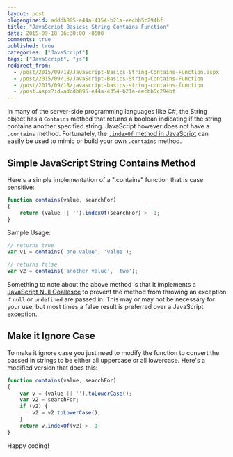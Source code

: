 ```yaml
---
layout: post
blogengineid: adddb895-e44a-4354-b21a-eecbb5c294bf
title: "JavaScript Basics: String Contains Function"
date: 2015-09-18 06:30:00 -0500
comments: true
published: true
categories: ["JavaScript"]
tags: ["JavaScript", "js"]
redirect_from: 
  - /post/2015/09/18/JavaScript-Basics-String-Contains-Function.aspx
  - /post/2015/09/18/JavaScript-Basics-String-Contains-Function
  - /post/2015/09/18/javascript-basics-string-contains-function
  - /post.aspx?id=adddb895-e44a-4354-b21a-eecbb5c294bf
---
```

<!-- more -->

In many of the server-side programming languages like C#, the String object has a `Contains` method that returns a boolean indicating if the string contains another specified string. JavaScript however does not have a `.contains` method. Fortunately, the <a href="https://developer.mozilla.org/en-US/docs/Web/JavaScript/Reference/Global_Objects/String/indexOf" target="_blank">`.indexOf` method in JavaScript</a> can easily be used to mimic or build your own `.contains` method.

## Simple JavaScript String Contains Method

Here's a simple implementation of a ".contains" function that is case sensitive:

```js
function contains(value, searchFor)
{
	return (value || '').indexOf(searchFor) > -1;
}
```

Sample Usage:

```js
// returns true
var v1 = contains('one value', 'value');

// returns false
var v2 = contains('another value', 'two');
```

Something to note about the above method is that it implements a <a href="/post/2008/10/14/JavaScript-Gem-Null-Coalescing-using-the-OR-Operator">JavaScript Null Coallesce</a> to prevent the method from throwing an exception if `null` or `undefined` are passed in. This may or may not be necessary for your use, but most times a false result is preferred over a JavaScript exception.

<!-- ad -->

## Make it Ignore Case

To make it ignore case you just need to modify the function to convert the passed in strings to be either all uppercase or all lowercase. Here's a modified version that does this:

```js
function contains(value, searchFor)
{
	var v = (value || '').toLowerCase();
	var v2 = searchFor;
	if (v2) {
		v2 = v2.toLowerCase();
	}
	return v.indexOf(v2) > -1;
}
```

Happy coding!